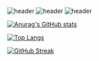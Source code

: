 ###
![header](https://capsule-render.vercel.app/api?type=rect&color=gradient&height=50&section=footer&text=Hi-There&fontSize=20)
![header](https://capsule-render.vercel.app/api?type=rect&color=gradient&height=50&section=footer&text=This-is-Kevin-Karanja&fontSize=20)
![header](https://capsule-render.vercel.app/api?type=rect&color=gradient&height=50&section=footer&text=A-Computer-Science-Undergraduate-at-Dedan-Kimathi-University-Of-Technology.&fontSize=20)


[![Anurag's GitHub stats](https://github-readme-stats.vercel.app/api?username=kabrownie&show_icons=true&theme=radical)](https://github.com/anuraghazra/github-readme-stats)

[![Top Langs](https://github-readme-stats.vercel.app/api/top-langs/?username=kabrownie&layout=compact&theme=radical)](https://github.com/anuraghazra/github-readme-stats)

[![GitHub Streak](https://github-readme-streak-stats.herokuapp.com/?user=kabrownie&theme=radical)](https://git.io/streak-stats)
